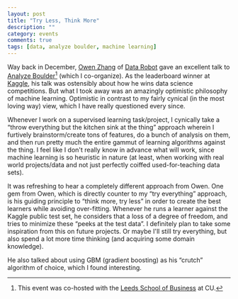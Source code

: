 ```yaml
---
layout: post
title: "Try Less, Think More"
description: ""
category: events
comments: true
tags: [data, analyze boulder, machine learning]                                                                                                
---
```

Way back in December, [Owen Zhang](https://www.linkedin.com/pub/owen-zhang/51/aa0/363) of [Data Robot](http://www.datarobot.com) gave an excellent talk to [Analyze Boulder](http://www.meetup.com/Analyze-Boulder/)[^1] (which I co-organize). As the leaderboard winner at [Kaggle](http://www.kaggle.com/), his talk was ostensibly about how he wins data science competitions. But what I took away was an amazingly optimistic philosophy of machine learning. Optimistic in contrast to my fairly cynical (in the most loving way) view, which I have really questioned every since.

Whenever I work on a supervised learning task/project, I cynically take a “throw everything but the kitchen sink at the thing” approach wherein I furtively brainstorm/create tons of features, do a bunch of analysis on them, and then run pretty much the entire gammut of learning algorithms against the thing. I feel like I don't really know in advance what will work, since machine learning is so heuristic in nature (at least, when working with real world projects/data and not just perfectly coiffed used-for-teaching data sets).

It was refreshing to hear a completely different approach from Owen. One gem from Owen, which is directly counter to my “try everything” approach, is his guiding principle to “think more, try less” in order to create the best learners while avoiding over-fitting. Whenever he runs a learner against the Kaggle public test set, he considers that a loss of a degree of freedom, and tries to minimize these “peeks at the test data”. I definitely plan to take some inspiration from this on future projects. Or maybe I'll still try everything, but also spend a lot more time thinking (and acquiring some domain knowledge).

He also talked about using GBM (gradient boosting) as his “crutch” algorithm of choice, which I found interesting.

[^1]: This event was co-hosted with the [Leeds School of Business](http://www.colorado.edu/leeds/) at CU.
